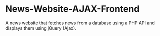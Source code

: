 # News-Website-AJAX-Frontend
A news website that fetches news from a database using a PHP API and displays them using jQuery (Ajax).
